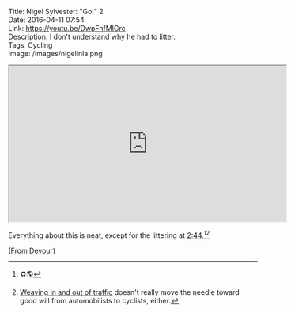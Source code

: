 Title: Nigel Sylvester: "Go!" 2  
Date: 2016-04-11 07:54  
Link: https://youtu.be/DwpFnfMIGrc  
Description: I don't understand why he had to litter.  
Tags: Cycling  
Image: /images/nigelinla.png  

<iframe class="radius" width="560" height="315" src="https://www.youtube-nocookie.com/embed/DwpFnfMIGrc?rel=0&amp;showinfo=0" allowfullscreen></iframe>

Everything about this is neat, except for the littering at [2:44][1].[^1][^2]

(From [Devour][2])

[^1]: ♻︎🌎
[^2]: [Weaving in and out of traffic][a] doesn't really move the needle toward good will from automobilists to cyclists, either.

[a]: https://youtu.be/DwpFnfMIGrc?t=44s "Traffic weaving part of the video"

[1]: https://youtu.be/DwpFnfMIGrc?t=2m4s "Littering part of the video"
[2]: http://devour.com/video/nigel-sylvester-bikes-los-angeles/ "Source post on Devour"